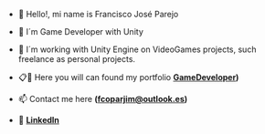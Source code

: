 - 👋 Hello!, mi name is Francisco José Parejo
- 👀 I´m Game Developer with Unity 
- 🌱 I´m working with Unity Engine on VideoGames projects, such freelance as personal projects. 
- 📋📌 Here you will can found my portfolio **[GameDeveloper](https://saintsgamesstudios.itch.io/))**
- 📫 Contact me here **(fcoparjim@outlook.es)**


- 🚀  **[Linkedln](https://www.linkedin.com/in/franciscoparjim/)**


